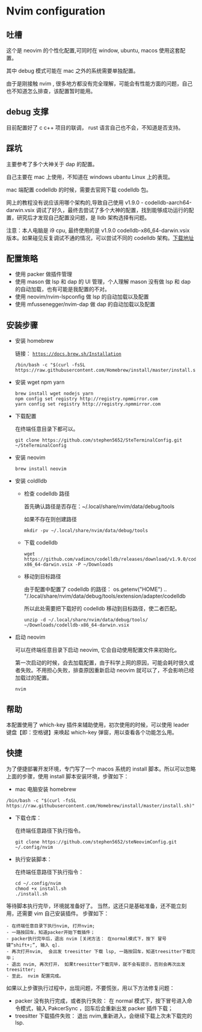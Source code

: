# Nvim configuration

## 吐槽

这个是 neovim 的个性化配置,可同时在 window, ubuntu, macos 使用这套配置。

其中 debug 模式可能在 mac 之外的系统需要单独配置。

由于是刚接触 nvim , 很多地方都没有完全理解，可能会有性能方面的问题，自己也不知道怎么排查，该配置暂时能用。

## debug 支撑

目前配置好了 c c++ 项目的联调， rust 语言自己也不会，不知道是否支持。

## 踩坑

主要参考了多个大神关于 dap 的配置。

自己主要在 mac 上使用，不知道在 windows ubantu Linux 上的表现。

mac 端配置 codelldb 的时候，需要去官网下载 codelldb 包。

网上的教程没有说应该用哪个架构的,导致自己使用 v1.9.0 - codelldb-aarch64-darwin.vsix
调试了好久，最终去尝试了多个大神的配置，找到能够成功运行的配置，研究后才发现自己配置没问题，是 lldb 架构选择有问题。

注意：本人电脑是 i9 cpu, 最终使用的是 v1.9.0 codelldb-x86_64-darwin.vsix 版本。如果碰见反复调试不通的情况，可以尝试不同的 codelldb 架构。[下载地址](https://github.com/vadimcn/codelldb/releases)

## 配置策略

- 使用 packer 做插件管理
- 使用 mason 做 lsp 和 dap 的 UI 管理，个人理解 mason 没有做 lsp 和 dap 的自动加载，也有可能是我配置的不对。
- 使用 neovim/nvim-lspconfig 做 lsp 的自动加载以及配置
- 使用 mfussenegger/nvim-dap 做 dap 的自动加载以及配置

## 安装步骤

- 安装 homebrew

  链接： [`https://docs.brew.sh/Installation`](https://docs.brew.sh/Installation)

  ```shell
  /bin/bash -c "$(curl -fsSL https://raw.githubusercontent.com/Homebrew/install/master/install.sh)"
  ```

- 安装 wget npm yarn

  ```shell
  brew install wget nodejs yarn
  npm config set registry http://registry.npmmirror.com
  yarn config set registry http://registry.npmmirror.com
  ```

- 下载配置

  在终端任意目录下都可以。

  ```shell
  git clone https://github.com/stephen5652/SteTerminalConfig.git ~/SteTerminalConfig
  ```

- 安装 neovim

  ```shell
  brew install neovim
  ```

- 安装 coldlldb

  - 检查 codelldb 路径

    首先确认路径是否存在：~/.local/share/nvim/data/debug/tools

    如果不存在则创建路径

    ```shell
    mkdir -pv ~/.local/share/nvim/data/debug/tools
    ```

  - 下载 codelldb

    ```shell
    wget https://github.com/vadimcn/codelldb/releases/download/v1.9.0/codelldb-x86_64-darwin.vsix -P ~/Downloads
    ```

  - 移动到目标路径

    由于配置中配置了 codelldb 的路径： os.getenv("HOME") .. "/.local/share/nvim/data/debug/tools/extension/adapter/codelldb

    所以此处需要把下载好的 codelldb 移动到目标路径，使二者匹配。

    ```shell
    unzip -d ~/.local/share/nvim/data/debug/tools/ ~/Downloads/codelldb-x86_64-darwin.vsix
    ```

- 启动 neovim

  可以在终端任意目录下启动 neovim, 它会自动使用配置文件来初始化。

  第一次启动的时候，会去加载配置，由于科学上网的原因，可能会耗时很久或者失败。不用担心失败，排查原因重新启动 neovim 就可以了，不会影响已经加载过的配置。

  ```shell
  nvim
  ```

## 帮助

本配置使用了 which-key 插件来辅助使用，初次使用的时候，可以使用 leader 键盘【即：空格键】来唤起 which-key 弹窗，用以查看各个功能怎么用。

## 快捷

为了便捷部署开发环境，专门写了一个 macos 系统的 install 脚本。所以可以忽略上面的步骤，使用 install 脚本安装环境，步骤如下：

- mac 电脑安装 homebrew

```shell
/bin/bash -c "$(curl -fsSL https://raw.githubusercontent.com/Homebrew/install/master/install.sh)"
```

- 下载仓库：

  在终端任意路径下执行指令。

  ```shell
  git clone https://github.com/stephen5652/steNeovimConfig.git  ~/.config/nvim
  ```

- 执行安装脚本：

  在终端任意路径下执行指令：

  ```shell
  cd ~/.config/nvim
  chmod +x install.sh
  ./install.sh
  ```

等待脚本执行完毕，环境就准备好了。
当然，这还只是基础准备，还不能立刻用，还需要 vim 自己安装插件。 步骤如下：

    - 在终端任意目录下执行nvim, 打开nvim;
    - 一路按回车，知道packer开始下载插件；
    - packer执行完毕后，退出 nvim [关闭方法： 在normal模式下，按下 冒号键“shift+;”, 输入 q].
    - 再次打开nvim,  会出发 treesitter 下载 lsp, 一路按回车，知道treesitter下载完毕；
    - 退出 nvim, 再次打开， 如果treesitter下载完毕，就不会有提示，否则会再次出发 treesitter;
    - 至此， nvim 配置完成。

如果以上步骤执行过程中，出现问题，不要慌张，用以下方法修复问题：

- packer 没有执行完成，或者执行失败： 在 normal 模式下，按下冒号进入命令模式，输入 PakcerSync ，回车后会重新出发 packer 插件下载；
- treesitter 下载插件失败： 退出 nvim,重新进入，会继续下载上次未下载完的 lsp.
